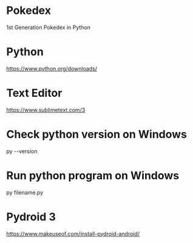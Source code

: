 # Pokedex
1st Generation Pokedex in Python
# Python 
https://www.python.org/downloads/
# Text Editor 
https://www.sublimetext.com/3
# Check python version on Windows
py --version
# Run python program on Windows
py filename.py
# Pydroid 3
https://www.makeuseof.com/install-pydroid-android/
